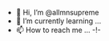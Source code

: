 - 👋 Hi, I’m @allmnsupreme
- 🌱 I’m currently learning ...
- 📫 How to reach me ... -!-

<!---
allmnsupreme/allmnsupreme is a ✨ special ✨ repository because its `README.md` (this file) appears on your GitHub profile.
You can click the Preview link to take a look at your changes.
--->
